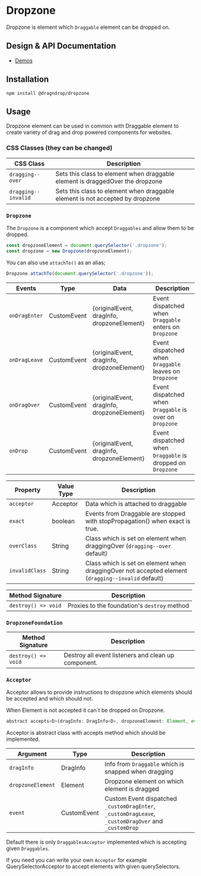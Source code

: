 # Dropzone

Dropzone is element which `Draggable` element can be dropped on.

## Design & API Documentation

- [Demos](https://dragndrop.lukaszrembacz.pl/examples/)

## Installation

```
npm install @dragndrop/dropzone
```

## Usage

Dropzone element can be used in common with Draggable element to create variety of drag and drop powered components for websites.

### CSS Classes (they can be changed)

CSS Class | Description
--- | ---
`dragging--over` | Sets this class to element when draggable element is draggedOver the dropzone
`dragging--invalid` | Sets this class to element when draggable element is not accepted by dropzone

### `Dropzone`

The `Dropzone` is a component which accept `Draggables` and allow them to be dropped. 

```javascript
const dropzoneElement = document.querySelector('.dropzone');
const dropzone = new Dropzone(dropzoneElement);
```

You can also use `attachTo()` as an alias;

```javascript
Dropzone.attachTo(document.querySelector('.dropzone'));
```

Events | Type | Data | Description
--- | --- | --- | ---
`onDragEnter` | CustomEvent | {originalEvent, dragInfo, dropzoneElement} | Event dispatched when `Draggable` enters on `Dropzone`
`onDragLeave` | CustomEvent | {originalEvent, dragInfo, dropzoneElement} | Event dispatched when `Draggable` leaves on `Dropzone`
`onDragOver` | CustomEvent | {originalEvent, dragInfo, dropzoneElement} | Event dispatched when `Draggable` is over on `Dropzone`
`onDrop` | CustomEvent | {originalEvent, dragInfo, dropzoneElement} | Event dispatched when `Draggable` is dropped on `Dropzone`

Property | Value Type | Description
--- | --- | ---
`acceptor` | Acceptor | Data which is attached to draggable
`exact` | boolean | Events from Draggable are stopped with stopPropagation() when exact is true.
`overClass` | String | Class which is set on element when draggingOver (`dragging--over` default)
`invalidClass` | String | Class which is set on element when draggingOver not accepted element (`dragging--invalid` default)

Method Signature | Description
--- | ---
`destroy() => void` | Proxies to the foundation's `destroy` method

### `DropzoneFoundation`

Method Signature | Description
--- | ---
| `destroy() => void` | Destroy all event listeners and clean up component. |

### `Acceptor`

Acceptor allows to provide instructions to dropzone which elements should be accepted and which should not.

When Element is not accepted it can`t be dropped on Dropzone.

```javascript
abstract accepts<D>(dragInfo: DragInfo<D>, dropzoneElement: Element, event: Event): boolean;
```

Acceptor is abstract class with accepts method which should be implemented.

Argument | Type | Description
--- | --- | ---
`dragInfo` | DragInfo<D> | Info from `Draggable` which is snapped when dragging
`dropzoneElement` | Element | Dropzone element on which element is dragged
`event` | CustomEvent | Custom Event dispatched `_customDragEnter`, `_customDragLeave`, `_customDragOver` and `_customDrop`

Default there is only `DraggablesAcceptor` implemented which is accepting given `Draggables`.

If you need you can write your own `Acceptor` for example QuerySelectorAcceptor to accept elements with given querySelectors. 
